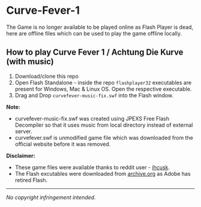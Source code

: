 # Curve-Fever-1
The Game is no longer available to be played online as Flash Player is dead, here are offline files which can be used to play the game offline locally.

## How to play Curve Fever 1 / Achtung Die Kurve (with music)

1. Download/clone this repo
2. Open Flash Standalone - inside the repo `flashplayer32` executables are present for Windows, Mac & Linux OS. Open the respective executable.
3. Drag and Drop `curvefever-music-fix.swf` into the Flash window.

**Note:**
  - curvefever-music-fix.swf was created using JPEXS Free Flash Decompiler so that it uses music from local directory instead of external server.
  - curvefever.swf is unmodified game file which was downloaded from the official website before it was removed.

**Disclaimer:**
  - These game files were available thanks to reddit user - [ihcusk](https://www.reddit.com/user/ihcusk/).
  - The Flash excutables were downloaded from [archive.org](https://archive.org/download/standaloneflashplayers/fp/fp_32/32.0.0.465/) as Adobe has retired Flash.

---
_No copyright infringement intended._
